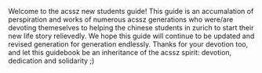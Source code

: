 Welcome to the acssz new students guide!
This guide is an accumalation of perspiration and works of numerous acssz generations who were/are devoting themeselves to helping the chinese students in zurich to start their new life story relievedly.
We hope this guide will continue to be updated and revised generation for generation endlessly.
Thanks for your devotion too, and let this guidebook be an inheritance of the acssz spirit: devotion, dedication and solidarity ;)

